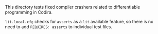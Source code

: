 This directory tests fixed compiler crashers related to differentiable
programming in Codira.

`lit.local.cfg` checks for `asserts` as a `lit` available feature, so there is
no need to add `REQUIRES: asserts` to individual test files.
